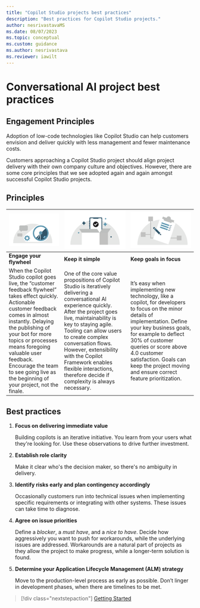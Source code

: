 ```yaml
---
title: "Copilot Studio projects best practices"
description: "Best practices for Copilot Studio projects."
author: nesrivastavaMS
ms.date: 08/07/2023
ms.topic: conceptual
ms.custom: guidance
ms.author: nesrivastava
ms.reviewer: iawilt
---
```


# Conversational AI project best practices

## Engagement Principles

Adoption of low-code technologies like Copilot Studio can help customers envision and deliver quickly with less management and fewer maintenance costs.

Customers approaching a Copilot Studio project should align project delivery with their own company culture and objectives. However, there are some core principles that we see adopted again and again amongst successful Copilot Studio projects.

## Principles

 |![An icon with gears to represent a flywheel.](./media/topics/Project-best-practices-Flywheel.png)|![An icon of a box with a checklist inside of it.](./media/topics/Project-best-practices-Keep-it-simple.png)|![An icon of a pencil writing on a checklist.](./media/topics/Project-best-practices-goal.png)|
 |:---|:---|:---|
 | **Engage your flywheel** | **Keep it simple** | **Keep goals in focus** |
 | When the Copilot Studio copilot goes live, the “customer feedback flywheel” takes effect quickly. Actionable customer feedback comes in almost instantly. Delaying the publishing of your bot for more topics or processes means foregoing valuable user feedback. Encourage the team to see going live as the beginning of your project, not the finale. | One of the core value propositions of Copilot Studio is iteratively delivering a conversational AI experience quickly. After the project goes live, maintainability is key to staying agile. Tooling can allow users to create complex conversation flows. However, extensibility with the Copilot Framework enables flexible interactions, therefore decide if complexity is always necessary. | It’s easy when implementing new technology, like a copilot, for developers to focus on the minor details of implementation. Define your key business goals, for example to deflect 30% of customer queries or score above 4.0 customer satisfaction. Goals can keep the project moving and ensure correct feature prioritization.|

## Best practices

1. **Focus on delivering immediate value**

   Building copilots is an iterative initiative. You learn from your users what they're looking for. Use these observations to drive further investment.

2. **Establish role clarity**  

   Make it clear who's the decision maker, so there's no ambiguity in delivery.

3. **Identify risks early and plan contingency accordingly**

   Occasionally customers run into technical issues when implementing specific requirements or integrating with other systems. These issues can take time to diagnose.

4. **Agree on issue priorities**

   Define a *blocker*, a *must have*, and a *nice to have*. Decide how aggressively you want to push for workarounds, while the underlying issues are addressed. Workarounds are a natural part of projects as they allow the project to make progress, while a longer-term solution is found.

5. **Determine your Application Lifecycle Management (ALM) strategy**

   Move to the production-level process as early as possible. Don’t linger in development phases, when there are timelines to be met.

> [!div class="nextstepaction"]
> [Getting Started](project-getting-started.md)

